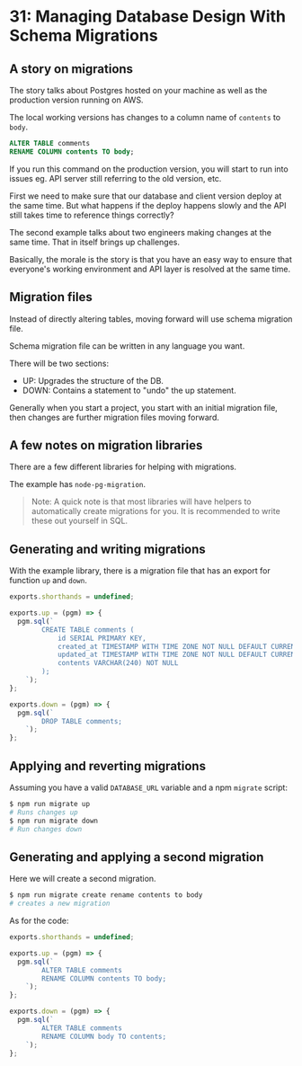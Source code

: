 # 31: Managing Database Design With Schema Migrations

## A story on migrations

The story talks about Postgres hosted on your machine as well as the production version running on AWS.

The local working versions has changes to a column name of `contents` to `body`.

```sql
ALTER TABLE comments
RENAME COLUMN contents TO body;
```

If you run this command on the production version, you will start to run into issues eg. API server still referring to the old version, etc.

First we need to make sure that our database and client version deploy at the same time. But what happens if the deploy happens slowly and the API still takes time to reference things correctly?

The second example talks about two engineers making changes at the same time. That in itself brings up challenges.

Basically, the morale is the story is that you have an easy way to ensure that everyone's working environment and API layer is resolved at the same time.

## Migration files

Instead of directly altering tables, moving forward will use schema migration file.

Schema migration file can be written in any language you want.

There will be two sections:

- UP: Upgrades the structure of the DB.
- DOWN: Contains a statement to "undo" the up statement.

Generally when you start a project, you start with an initial migration file, then changes are further migration files moving forward.

## A few notes on migration libraries

There are a few different libraries for helping with migrations.

The example has `node-pg-migration`.

> Note: A quick note is that most libraries will have helpers to automatically create migrations for you. It is recommended to write these out yourself in SQL.

## Generating and writing migrations

With the example library, there is a migration file that has an export for function `up` and `down`.

```js
exports.shorthands = undefined;

exports.up = (pgm) => {
  pgm.sql(`
		CREATE TABLE comments (
			id SERIAL PRIMARY KEY,
			created_at TIMESTAMP WITH TIME ZONE NOT NULL DEFAULT CURRENT_TIMESTAMP,
			updated_at TIMESTAMP WITH TIME ZONE NOT NULL DEFAULT CURRENT_TIMESTAMP,
			contents VARCHAR(240) NOT NULL
		);
	`);
};

exports.down = (pgm) => {
  pgm.sql(`
		DROP TABLE comments;
	`);
};
```

## Applying and reverting migrations

Assuming you have a valid `DATABASE_URL` variable and a npm `migrate` script:

```s
$ npm run migrate up
# Runs changes up
$ npm run migrate down
# Run changes down
```

## Generating and applying a second migration

Here we will create a second migration.

```s
$ npm run migrate create rename contents to body
# creates a new migration
```

As for the code:

```js
exports.shorthands = undefined;

exports.up = (pgm) => {
  pgm.sql(`
		ALTER TABLE comments
		RENAME COLUMN contents TO body;
	`);
};

exports.down = (pgm) => {
  pgm.sql(`
		ALTER TABLE comments
		RENAME COLUMN body TO contents;
	`);
};
```
